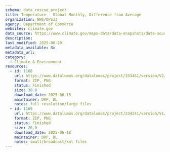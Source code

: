 ```yaml
---
schema: data_rescue_project 
title: Temperature - Global Monthly, Difference from Average
organization: NWS/OPS33
agency: Department of Commerce
websites: climate.gov
data_source: https://www.climate.gov/maps-data/data-snapshots/data-source/temperature-global-monthly-difference-average
description: 
last_modified: 2025-06-28
metadata_available: No
metadata_url: 
category:
  - Climate & Environment 
resources:
  - id: 1168
    url: https://www.datalumos.org/datalumos/project/233461/version/V2/view
    format: ZIP, PNG
    status: Finished
    size: 30.0
    download_date: 2025-06-15
    maintainer: DRP, DL
    notes: full resolution/large files
  - id: 1169
    url: https://www.datalumos.org/datalumos/project/234241/version/V1/view
    format: ZIP, PNG
    status: Finished
    size: 20.0
    download_date: 2025-06-18
    maintainer: DRP, DL
    notes: small/broadcast/kml files
---
```

